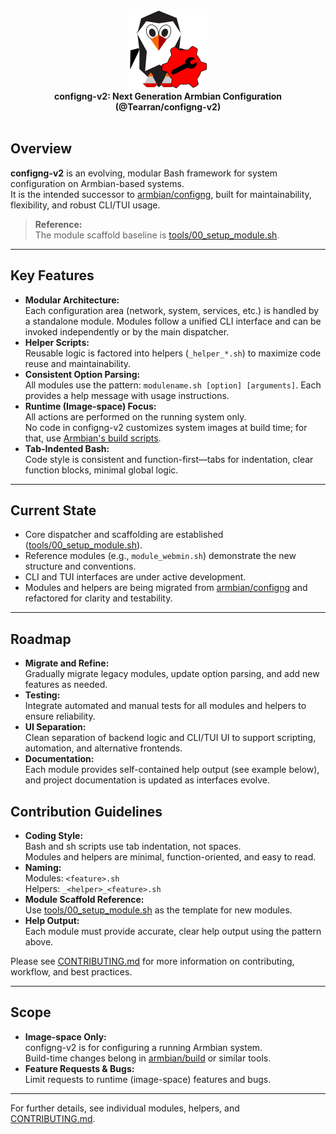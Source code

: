 <p align="center">
  <a href="#overview">
    <img src="https://raw.githubusercontent.com/armbian/configng/main/share/icons/hicolor/scalable/configng-tux.svg" width="128" alt="Armbian Config Logo" />
  </a><br>
  <strong>configng-v2: Next Generation Armbian Configuration<br>(@Tearran/configng-v2)</strong><br>
  <br>
</p>

## Overview

**configng-v2** is an evolving, modular Bash framework for system configuration on Armbian-based systems.  
It is the intended successor to [armbian/configng](https://github.com/armbian/configng), built for maintainability, flexibility, and robust CLI/TUI usage.

> **Reference:**  
> The module scaffold baseline is [tools/00_setup_module.sh](https://github.com/Tearran/configng-v2/blob/main/tools/00_setup_module.sh).

---

## Key Features

- **Modular Architecture:**  
	Each configuration area (network, system, services, etc.) is handled by a standalone module. Modules follow a unified CLI interface and can be invoked independently or by the main dispatcher.
- **Helper Scripts:**  
	Reusable logic is factored into helpers (`_helper_*.sh`) to maximize code reuse and maintainability.
- **Consistent Option Parsing:**  
	All modules use the pattern: `modulename.sh [option] [arguments]`. Each provides a help message with usage instructions.
- **Runtime (Image-space) Focus:**  
	All actions are performed on the running system only.  
	No code in configng-v2 customizes system images at build time; for that, use [Armbian's build scripts](https://github.com/armbian/build).
- **Tab-Indented Bash:**  
	Code style is consistent and function-first—tabs for indentation, clear function blocks, minimal global logic.

---

## Current State

- Core dispatcher and scaffolding are established ([tools/00_setup_module.sh](https://github.com/Tearran/configng-v2/blob/main/tools/00_setup_module.sh)).
- Reference modules (e.g., `module_webmin.sh`) demonstrate the new structure and conventions.
- CLI and TUI interfaces are under active development.
- Modules and helpers are being migrated from [armbian/configng](https://github.com/armbian/configng) and refactored for clarity and testability.

---

## Roadmap

- **Migrate and Refine:**  
	Gradually migrate legacy modules, update option parsing, and add new features as needed.
- **Testing:**  
	Integrate automated and manual tests for all modules and helpers to ensure reliability.
- **UI Separation:**  
	Clean separation of backend logic and CLI/TUI UI to support scripting, automation, and alternative frontends.
- **Documentation:**  
	Each module provides self-contained help output (see example below), and project documentation is updated as interfaces evolve.

## Contribution Guidelines

- **Coding Style:**  
	Bash and sh scripts use tab indentation, not spaces.  
	Modules and helpers are minimal, function-oriented, and easy to read.
- **Naming:**  
	Modules: `<feature>.sh`  
	Helpers: `_<helper>_<feature>.sh`
- **Module Scaffold Reference:**  
	Use [tools/00_setup_module.sh](https://github.com/Tearran/configng-v2/blob/main/tools/00_setup_module.sh) as the template for new modules.
- **Help Output:**  
	Each module must provide accurate, clear help output using the pattern above.

Please see [CONTRIBUTING.md](CONTRIBUTING.md) for more information on contributing, workflow, and best practices.

---

## Scope

- **Image-space Only:**  
	configng-v2 is for configuring a running Armbian system.  
	Build-time changes belong in [armbian/build](https://github.com/armbian/build) or similar tools.
- **Feature Requests & Bugs:**  
	Limit requests to runtime (image-space) features and bugs.

---

For further details, see individual modules, helpers, and [CONTRIBUTING.md](CONTRIBUTING.md).
